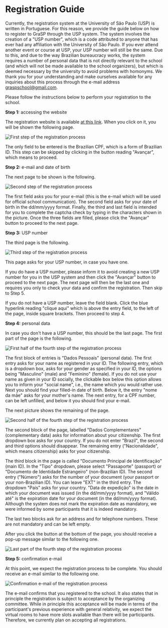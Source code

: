 # Registration Guide

Currently, the registration system at the University of São Paulo (USP) is written in Portuguese. For this reason, we provide the guide below on how to register to GraSP through the USP system. The system involves the creation of a "USP number", which is a code attributed to anyone that has ever had any affiliation with the University of São Paulo. If you ever attend another event or course at USP, your USP number will still be the same. Due to this, and due to the way Brazilian bureaucracy works, the system requires a number of personal data that is not directly relevant to the school (and which will not be made available to the school organizers), but which is deemed necessary by the university to avoid problems with homonyms. We thank you for your understanding and make ourselves available for any inquiries about this process through the e-mail address [graspschool@gmail.com](mailto:graspschool@gmail.com).

Please follow the instructions below to perform your registration to the school. 

**Step 1:** accessing the website 

The registration website is available [at this link](https://uspdigital.usp.br/apolo/inscricaoPublicaFormTurmaListar?codund=43&codcurceu=430400057&codedicurceu=24001&numseqofeedi=1&oriins=W). When you click on it, you will be shown the following page.

![First step of the registration process](Step1.jpeg)

The only field to be entered is the Brazilian CPF, which is a form of Brazilian ID. This step can be skipped by clicking in the button reading "Avançar", which means to proceed. 

**Step 2:** e-mail and date of birth

The next page to be shown is the following.

![Second step of the registration process](Step2.jpeg)

The first field asks you for your e-mail (this is the e-mail which will be used for official school communication). The second field asks for your date of birth in the dd/mm/yyyy format. Finally, the third and last field is intended for you to complete the captcha check by typing in the characters shown in the picture. Once the three fields are filled, please click the "Avançar" button to proceed to the next page.

**Step 3:** USP number

The third page is the following.

![Third step of the registration process](Step3.jpeg)

This page asks for your USP number, in case you have one. 

If you do have a USP number, please inform it to avoid creating a new USP number for you in the USP system and then click the "Avançar" button to proceed to the next page. The next page will then be the last one and requires you only to check your data and confirm the registration. Then skip to Step 5.

If you do not have a USP number, leave the field blank. Click the blue hyperlink reading "clique aqui" which is above the entry field, to the left of the page, inside square brackets. Then proceed to step 4.

**Step 4:** personal data 

In case you don't have a USP number, this should be the last page. The first part of the page is the following.

![First half of the fourth step of the registration process](Step4A.jpeg)

The first block of entries is "Dados Pessoais" (personal data). The first entry asks for your name as registered in your ID. The following entry, which is a dropdown box, asks for your gender as specified in your ID, the options being "Masculino" (male) and "Feminino" (female). If you do not use your name as given in your ID socially, the clickable box below this option allows you to inform your "social name", i.e., the name which you would rather use. Next you should find your filled-in date of birth. Below it, the entry "nome da mãe" asks for your mother's name. The next entry, for a CPF number, can be left unfilled, and below it you should find your e-mail. 

The next picture shows the remaining of the page.

![Second half of the fourth step of the registration process](Step4B.jpeg)

The second block of the page, labelled "Dados Complementares" (complementary data) asks for information about your citizenship. The first dropdown box asks for your country. If you do not enter "Brazil", the second and third options should disappear. The remaining entry ("Nacionalidade", which means citizenship) asks for your citizenship. 

The third block in the page is called "Documento Principal de Identificação" (main ID). In the "Tipo" dropdown, please select "Passaporte" (passport) or "Documento de Identidade Estrangeiro" (non-Brazilian ID). The second entry ("Número") asks for the number of your document (your passport or your non-Brazilian ID). You can leave "EXT" in the third entry. The dropdown "País" asks for your country. "Data de expedição" is the date in which your document was issued (in the dd/mm/yyyy format), and "Válido até" is the expiration date for your document (in the dd/mm/yyyy format). Although the system does not mark the expiration date as mandatory, we were informed by some participants that it is indeed mandatory.

The last two blocks ask for an address and for telephone numbers. These are not mandatory and can be left empty. 

After you click the button at the bottom of the page, you should receive a pop-up message similar to the following one.

![Last part of the fourth step of the registration process](Step4C.jpeg)

**Step 5:** confirmation e-mail

At this point, we expect the registration process to be complete. You should receive an e-mail similar to the following one. 

![Confirmation e-mail of the registration process](Step5.jpeg)

The e-mail confirms that you registered to the school. It also states that in principle the registration is subject to acceptance by the organizing committee. While in principle this acceptance will be made in terms of the participant's previous experience with general relativity, we expect the virtual rooms to have more slots available than there will be participants. Therefore, we currently plan on accepting all registrations. 
